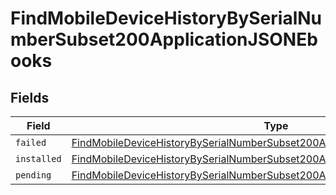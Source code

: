 # FindMobileDeviceHistoryBySerialNumberSubset200ApplicationJSONEbooks


## Fields

| Field                                                                                                                                                                                   | Type                                                                                                                                                                                    | Required                                                                                                                                                                                | Description                                                                                                                                                                             |
| --------------------------------------------------------------------------------------------------------------------------------------------------------------------------------------- | --------------------------------------------------------------------------------------------------------------------------------------------------------------------------------------- | --------------------------------------------------------------------------------------------------------------------------------------------------------------------------------------- | --------------------------------------------------------------------------------------------------------------------------------------------------------------------------------------- |
| `failed`                                                                                                                                                                                | [FindMobileDeviceHistoryBySerialNumberSubset200ApplicationJSONEbooksFailed](../../models/operations/findmobiledevicehistorybyserialnumbersubset200applicationjsonebooksfailed.md)[]     | :heavy_minus_sign:                                                                                                                                                                      | N/A                                                                                                                                                                                     |
| `installed`                                                                                                                                                                             | [FindMobileDeviceHistoryBySerialNumberSubset200ApplicationJSONEbooksInstalled](../../models/operations/findmobiledevicehistorybyserialnumbersubset200applicationjsonebooksinstalled.md) | :heavy_minus_sign:                                                                                                                                                                      | N/A                                                                                                                                                                                     |
| `pending`                                                                                                                                                                               | [FindMobileDeviceHistoryBySerialNumberSubset200ApplicationJSONEbooksPending](../../models/operations/findmobiledevicehistorybyserialnumbersubset200applicationjsonebookspending.md)[]   | :heavy_minus_sign:                                                                                                                                                                      | N/A                                                                                                                                                                                     |